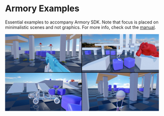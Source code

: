 # Armory Examples

Essential examples to accompany Armory SDK. Note that focus is placed on minimalistic scenes and not graphics. For more info, check out the [manual](http://armory3d.org/manual/).

![](title.jpg)
